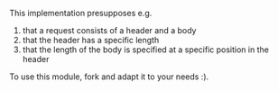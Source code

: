 This implementation presupposes e.g.

  1. that a request consists of a header and a body
  1. that the header has a specific length
  1. that the length of the body is specified at a specific position in the header

To use this module, fork and adapt it to your needs :).